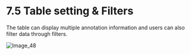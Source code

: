 # 7.5 Table setting & Filters

The table can display multiple annotation information and users can also filter data through filters.

![Image_48](../../../images/image_48.png)


